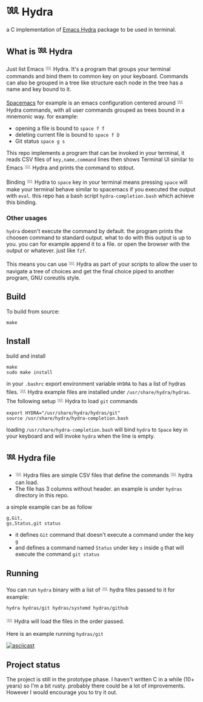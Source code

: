 𓆚 Hydra
======

a C implementation of [Emacs Hydra](https://github.com/abo-abo/hydra) package to be used in terminal.

## What is 𓆚 Hydra

Just list Emacs 𓆚 Hydra. It's a program that groups your terminal commands and bind them to common key on your keyboard. Commands can also be grouped in a tree like structure each node in the tree has a name and key bound to it.

[Spacemacs](https://www.spacemacs.org/) for example is an emacs configuration centered around 𓆚 Hydra commands, with all user commands grouped as trees bound in a mnemonic way. for example:

- opening a file is bound to `space f f`
- deleting current file is bound to `space f D`
- Git status `space g s`

This repo implements a program that can be invoked in your terminal, it reads CSV files of `key,name,command` lines then shows Terminal UI similar to Emacs 𓆚 Hydra and prints the command to stdout.

Binding 𓆚 Hydra to `space` key in your terminal means pressing `space` will make your terminal behave similar to spacemacs if you executed the output with `eval`. this repo has a bash script `hydra-completion.bash` which achieve this binding.

### Other usages

`hydra` doesn't execute the command by default. the program prints the choosen command to standard output. what to do with this output is up to you. you can for example append it to a file. or open the browser with the output or whatever. just like `fzf`.

This means you can use 𓆚 Hydra as part of your scripts to allow the user to navigate a tree of choices and get the final choice piped to another program, GNU coreutils style.

## Build

To build from source:

```
make
```

## Install

build and install
```
make
sudo make install
```

in your `.bashrc` export environment variable `HYDRA` to has a list of hydras files. 𓆚 Hydra example files are installed under `/usr/share/hydra/hydras`.
The following setup 𓆚 Hydra to load `git` commands

```
export HYDRA="/usr/share/hydra/hydras/git"
source /usr/share/hydra/hydra-completion.bash
```

loading `/usr/share/hydra-completion.bash` will bind `hydra` to `Space` key in your keyboard and will invoke `hydra` when the line is empty.

## 𓆚 Hydra file

* 𓆚 Hydra files are simple CSV files that define the commands 𓆚 hydra can load.
* The file has 3 columns without header. an example is under `hydras` directory in this repo.

a simple example can be as follow
```csv
g,Git,
gs,Status,git status
```

* it defines `Git` command that doesn't execute a command under the key `g`
* and defines a command named `Status` under key `s` inside `g` that will execute the command `git status`

## Running

You can run `hydra` binary with a list of 𓆚 hydra files passed to it for example:

```
hydra hydras/git hydras/systemd hydras/github
```

𓆚 Hydra will load the files in the order passed.

Here is an example running `hydras/git`

[![asciicast](https://asciinema.org/a/603564.svg)](https://asciinema.org/a/603564)


## Project status

The project is still in the prototype phase. I haven't written C in a while (10+
years) so I'm a bit rusty. probably there could be a lot of improvements.
However I would encourage you to try it out.
